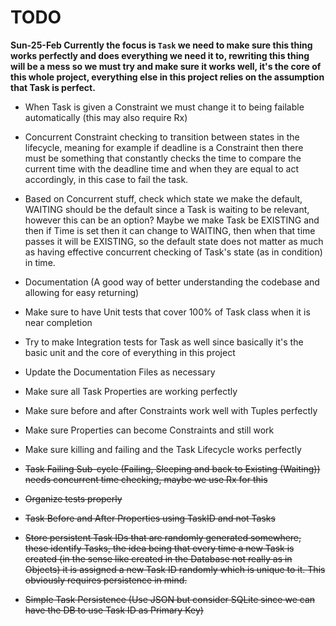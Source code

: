 # TODO

**Sun-25-Feb Currently the focus is `Task` we need to make sure this thing works perfectly and does everything we need it to, rewriting this thing will be a mess so we must try and make sure it works well, it's the core of this whole project, everything else in this project relies on the assumption that Task is perfect.**

* When Task is given a Constraint we must change it to being failable automatically (this may also require Rx)

* Concurrent Constraint checking to transition between states in the lifecycle, meaning for example if deadline is a Constraint then there must be something that constantly checks the time to compare the current time with the deadline time and when they are equal to act accordingly, in this case to fail the task.

* Based on Concurrent stuff, check which state we make the default, WAITING should be the default since a Task is waiting to be relevant, however this can be an option? Maybe we make Task be EXISTING and then if Time is set then it can change to WAITING, then when that time passes it will be EXISTING, so the default state does not matter as much as having effective concurrent checking of Task's state (as in condition) in time.

* Documentation (A good way of better understanding the codebase and allowing for easy returning)

* Make sure to have Unit tests that cover 100% of Task class when it is near completion

* Try to make Integration tests for Task as well since basically it's the basic unit and the core of everything in this project

* Update the Documentation Files as necessary

* Make sure all Task Properties are working perfectly

* Make sure before and after Constraints work well with Tuples perfectly

* Make sure Properties can become Constraints and still work

* Make sure killing and failing and the Task Lifecycle works perfectly

* ~~Task Failing Sub-cycle (Failing, Sleeping and back to Existing (Waiting)) needs concurrent time checking, maybe we use Rx for this~~

* ~~Organize tests properly~~

* ~~Task Before and After Properties using TaskID and not Tasks~~

* ~~Store persistent Task IDs that are randomly generated somewhere, these identify Tasks, the idea being that every time a new Task is created (in the sense like created in the Database not really as in Objects) it is assigned a new Task ID randomly which is unique to it. This obviously requires persistence in mind.~~

* ~~Simple Task Persistence (Use JSON but consider SQLite since we can have the DB to use Task ID as Primary Key)~~

